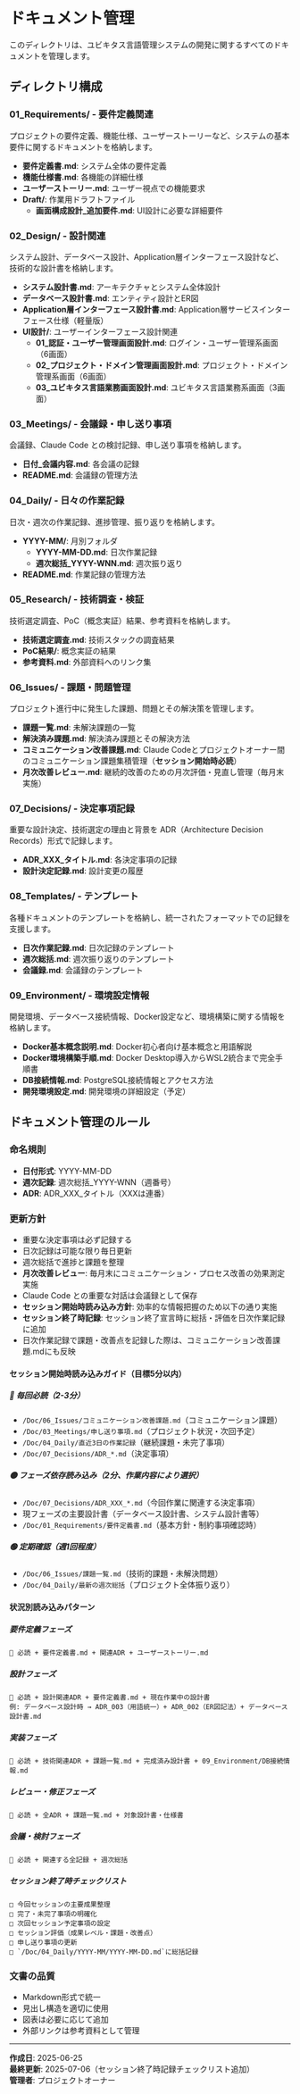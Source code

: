 # ドキュメント管理

このディレクトリは、ユビキタス言語管理システムの開発に関するすべてのドキュメントを管理します。

## ディレクトリ構成

### 01_Requirements/ - 要件定義関連
プロジェクトの要件定義、機能仕様、ユーザーストーリーなど、システムの基本要件に関するドキュメントを格納します。
- **要件定義書.md**: システム全体の要件定義
- **機能仕様書.md**: 各機能の詳細仕様
- **ユーザーストーリー.md**: ユーザー視点での機能要求
- **Draft/**: 作業用ドラフトファイル
  - **画面構成設計_追加要件.md**: UI設計に必要な詳細要件

### 02_Design/ - 設計関連
システム設計、データベース設計、Application層インターフェース設計など、技術的な設計書を格納します。
- **システム設計書.md**: アーキテクチャとシステム全体設計
- **データベース設計書.md**: エンティティ設計とER図
- **Application層インターフェース設計書.md**: Application層サービスインターフェース仕様（軽量版）
- **UI設計/**: ユーザーインターフェース設計関連
  - **01_認証・ユーザー管理画面設計.md**: ログイン・ユーザー管理系画面（6画面）
  - **02_プロジェクト・ドメイン管理画面設計.md**: プロジェクト・ドメイン管理系画面（6画面）
  - **03_ユビキタス言語業務画面設計.md**: ユビキタス言語業務系画面（3画面）

### 03_Meetings/ - 会議録・申し送り事項
会議録、Claude Code との検討記録、申し送り事項を格納します。
- **日付_会議内容.md**: 各会議の記録
- **README.md**: 会議録の管理方法

### 04_Daily/ - 日々の作業記録
日次・週次の作業記録、進捗管理、振り返りを格納します。
- **YYYY-MM/**: 月別フォルダ
  - **YYYY-MM-DD.md**: 日次作業記録
  - **週次総括_YYYY-WNN.md**: 週次振り返り
- **README.md**: 作業記録の管理方法

### 05_Research/ - 技術調査・検証
技術選定調査、PoC（概念実証）結果、参考資料を格納します。
- **技術選定調査.md**: 技術スタックの調査結果
- **PoC結果/**: 概念実証の結果
- **参考資料.md**: 外部資料へのリンク集

### 06_Issues/ - 課題・問題管理
プロジェクト進行中に発生した課題、問題とその解決策を管理します。
- **課題一覧.md**: 未解決課題の一覧
- **解決済み課題.md**: 解決済み課題とその解決方法
- **コミュニケーション改善課題.md**: Claude Codeとプロジェクトオーナー間のコミュニケーション課題集積管理（**セッション開始時必読**）
- **月次改善レビュー.md**: 継続的改善のための月次評価・見直し管理（毎月末実施）

### 07_Decisions/ - 決定事項記録
重要な設計決定、技術選定の理由と背景を ADR（Architecture Decision Records）形式で記録します。
- **ADR_XXX_タイトル.md**: 各決定事項の記録
- **設計決定記録.md**: 設計変更の履歴

### 08_Templates/ - テンプレート
各種ドキュメントのテンプレートを格納し、統一されたフォーマットでの記録を支援します。
- **日次作業記録.md**: 日次記録のテンプレート
- **週次総括.md**: 週次振り返りのテンプレート
- **会議録.md**: 会議録のテンプレート

### 09_Environment/ - 環境設定情報
開発環境、データベース接続情報、Docker設定など、環境構築に関する情報を格納します。
- **Docker基本概念説明.md**: Docker初心者向け基本概念と用語解説
- **Docker環境構築手順.md**: Docker Desktop導入からWSL2統合まで完全手順書
- **DB接続情報.md**: PostgreSQL接続情報とアクセス方法
- **開発環境設定.md**: 開発環境の詳細設定（予定）

## ドキュメント管理のルール

### 命名規則
- **日付形式**: YYYY-MM-DD
- **週次記録**: 週次総括_YYYY-WNN（週番号）
- **ADR**: ADR_XXX_タイトル（XXXは連番）

### 更新方針
- 重要な決定事項は必ず記録する
- 日次記録は可能な限り毎日更新
- 週次総括で進捗と課題を整理
- **月次改善レビュー**: 毎月末にコミュニケーション・プロセス改善の効果測定実施
- Claude Code との重要な対話は会議録として保存
- **セッション開始時読み込み方針**: 効率的な情報把握のため以下の通り実施
- **セッション終了時記録**: セッション終了宣言時に総括・評価を日次作業記録に追加
- 日次作業記録で課題・改善点を記録した際は、コミュニケーション改善課題.mdにも反映

#### セッション開始時読み込みガイド（目標5分以内）

##### 🔴 毎回必読（2-3分）
- `/Doc/06_Issues/コミュニケーション改善課題.md`（コミュニケーション課題）
- `/Doc/03_Meetings/申し送り事項.md`（プロジェクト状況・次回予定）
- `/Doc/04_Daily/直近3日の作業記録`（継続課題・未完了事項）
- `/Doc/07_Decisions/ADR_*.md`（決定事項）

##### 🟡 フェーズ依存読み込み（2分、作業内容により選択）
- `/Doc/07_Decisions/ADR_XXX_*.md`（今回作業に関連する決定事項）
- 現フェーズの主要設計書（データベース設計書、システム設計書等）
- `/Doc/01_Requirements/要件定義書.md`（基本方針・制約事項確認時）

##### 🟢 定期確認（週1回程度）
- `/Doc/06_Issues/課題一覧.md`（技術的課題・未解決問題）
- `/Doc/04_Daily/最新の週次総括`（プロジェクト全体振り返り）

#### 状況別読み込みパターン

##### 要件定義フェーズ
```
🔴 必読 + 要件定義書.md + 関連ADR + ユーザーストーリー.md
```

##### 設計フェーズ
```
🔴 必読 + 設計関連ADR + 要件定義書.md + 現在作業中の設計書
例: データベース設計時 → ADR_003（用語統一）+ ADR_002（ER図記法）+ データベース設計書.md
```

##### 実装フェーズ
```
🔴 必読 + 技術関連ADR + 課題一覧.md + 完成済み設計書 + 09_Environment/DB接続情報.md
```

##### レビュー・修正フェーズ
```
🔴 必読 + 全ADR + 課題一覧.md + 対象設計書・仕様書
```

##### 会議・検討フェーズ
```
🔴 必読 + 関連する全記録 + 週次総括
```

##### セッション終了時チェックリスト
```
□ 今回セッションの主要成果整理
□ 完了・未完了事項の明確化
□ 次回セッション予定事項の設定
□ セッション評価（成果レベル・課題・改善点）
□ 申し送り事項の更新
□ `/Doc/04_Daily/YYYY-MM/YYYY-MM-DD.md`に総括記録
```

### 文書の品質
- Markdown形式で統一
- 見出し構造を適切に使用
- 図表は必要に応じて追加
- 外部リンクは参考資料として管理

---

**作成日**: 2025-06-25  
**最終更新**: 2025-07-06（セッション終了時記録チェックリスト追加）  
**管理者**: プロジェクトオーナー